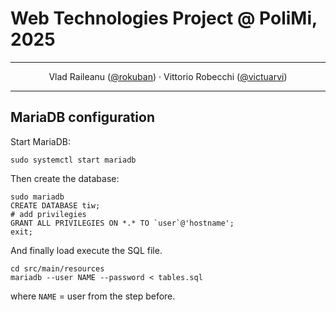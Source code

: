 # Web Technologies Project @ PoliMi, 2025

---

<p align="center">
Vlad Raileanu
(<a href="https://github.com/rokuban">@rokuban</a>)
·
Vittorio Robecchi
(<a href="https://github.com/VictuarVi">@victuarvi</a>)
</p>

---

## MariaDB configuration

Start MariaDB:

```shell
sudo systemctl start mariadb
```

Then create the database:

```shell
sudo mariadb
CREATE DATABASE tiw;
# add privilegies
GRANT ALL PRIVILEGIES ON *.* TO `user`@'hostname';
exit;
```

And finally load execute the SQL file.

```shell
cd src/main/resources
mariadb --user NAME --password < tables.sql
```

where `NAME` = user from the step before.
